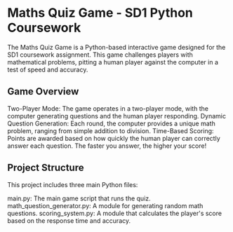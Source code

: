 # Maths Quiz Game - SD1 Python Coursework

The Maths Quiz Game is a Python-based interactive game designed for the SD1 coursework assignment. This game challenges players with mathematical problems, pitting a human player against the computer in a test of speed and accuracy.

## Game Overview
Two-Player Mode: The game operates in a two-player mode, with the computer generating questions and the human player responding.
Dynamic Question Generation: Each round, the computer provides a unique math problem, ranging from simple addition to division.
Time-Based Scoring: Points are awarded based on how quickly the human player can correctly answer each question. The faster you answer, the higher your score!

## Project Structure
This project includes three main Python files:

main.py: The main game script that runs the quiz.
math_question_generator.py: A module for generating random math questions.
scoring_system.py: A module that calculates the player's score based on the response time and accuracy.